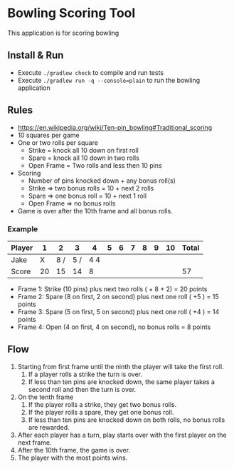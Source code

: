 # Bowling Scoring Tool
This application is for scoring bowling
## Install & Run
* Execute `./gradlew check` to compile and run tests
* Execute `./gradlew run -q --console=plain` to run the bowling application

## Rules
* https://en.wikipedia.org/wiki/Ten-pin_bowling#Traditional_scoring
* 10 squares per game
* One or two rolls per square
  * Strike = knock all 10 down on first roll
  * Spare = knock all 10 down in two rolls
  * Open Frame = Two rolls and less then 10 pins
* Scoring
  * Number of pins knocked down + any bonus roll(s)
  * Strike => two bonus rolls = 10 + next 2 rolls
  * Spare => one bonus roll = 10 + next 1 roll
  * Open Frame => no bonus rolls
* Game is over after the 10th frame and all bonus rolls. 

### Example
| Player | 1   | 2   | 3   | 4   | 5   | 6   | 7   | 8   | 9   | 10  | Total |
|--------|-----|-----|-----|-----|-----|-----|-----|-----|-----|-----|-------|
| Jake   | X   | 8 / | 5 / | 4 4 |     |     |     |     |     |     |       |
| Score  | 20  | 15  | 14  | 8   |     |     |     |     |     |     | 57    |

* Frame 1: Strike (10 pins) plus next two rolls ( + 8 + 2) = 20 points
* Frame 2: Spare (8 on first, 2 on second) plus next one roll ( +5 ) = 15 points
* Frame 3: Spare (5 on first, 5 on second) plus next one roll ( +4 ) = 14 points
* Frame 4: Open (4 on first, 4 on second), no bonus rolls = 8 points

## Flow
1. Starting from first frame until the ninth the player will take the first roll. 
   1. If a player rolls a strike the turn is over.
   2. If less than ten pins are knocked down, the same player takes a second roll and then the turn is over.
2. On the tenth frame
   1. If the player rolls a strike, they get two bonus rolls.
   2. If the player rolls a spare, they get one bonus roll.
   3. If less than ten pins are knocked down on both rolls, no bonus rolls are rewarded.
3. After each player has a turn, play starts over with the first player on the next frame. 
4. After the 10th frame, the game is over.
5. The player with the most points wins.